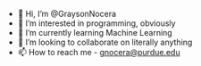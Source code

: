 - 👋 Hi, I’m @GraysonNocera
- 👀 I’m interested in programming, obviously
- 🌱 I’m currently learning Machine Learning
- 💞️ I’m looking to collaborate on literally anything
- 📫 How to reach me - gnocera@purdue.edu

<!---
GraysonNocera/GraysonNocera is a ✨ special ✨ repository because its `README.md` (this file) appears on your GitHub profile.
You can click the Preview link to take a look at your changes.
--->
